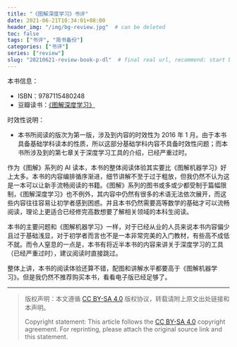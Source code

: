 ```yaml
---
title: "《图解深度学习》书评"
date: 2021-06-21T10:34:01+08:00
header_img: "/img/bg-review.jpg"  # can be deleted
toc: false
tags: ["书评", "简书备份"]
categories: ["书评"]
series: ["review"]
slug: "20210621-review-book-p-dl"  # final real url, recommend: start by date, follow lower case words with hyphen splitter. E.g., `20230316-text-title`
---
```


本书信息：
* ISBN：9787115480248
* 豆瓣读书：[《图解深度学习》](https://book.douban.com/subject/30221593/)

时效性说明：
* 本书所阅读的版次为第一版，涉及到内容的时效性为 2016 年 1 月。由于本书具备基础学科读本的性质，所以这部分基础学科内容不具备时效性问题；而本书所涉及到的第七章关于深度学习工具的介绍，已经严重过时。

作为《图解》系列的 AI 读本，本书的整体阅读体验其实要比《图解机器学习》好上太多。本书的内容编排循序渐进，细节讲解不至于过于粗放，但我仍然不认为这是一本可以让新手流畅阅读的书籍。《图解》系列的图书或多或少都受制于篇幅限制，《图解深度学习》也不例外，其内容中仍然有很多的术语无法依次展开，而这些内容往往容易让初学者感到困惑。并且本书仍然需要高等数学的基础才可以流畅阅读，理论上更适合已经修完高数想要了解相关领域的本科生阅读。

本书的主要问题和《图解机器学习》一样，对于已经从业的人员来说本书内容偏少且过于基础浅显，对于初学者而言也不是一本非常完美的入门教材，有些高不成低不就。而令人窒息的一点是，本书有将近半本书的内容来讲关于深度学习的工具（已经严重过时），建议阅读时直接跳过。

整体上讲，本书的阅读体验还算不错，配图和讲解水平都要高于《图解机器学习》。但是我仍然不推荐购买本书，看看电子版已经足够了。

---

> 版权声明：本文遵循 [CC BY-SA 4.0](https://creativecommons.org/licenses/by-sa/4.0/deed.zh) 版权协议，转载请附上原文出处链接和本声明。
>
> Copyright statement: This article follows the [CC BY-SA 4.0](https://creativecommons.org/licenses/by-sa/4.0/deed.en) copyright agreement. For reprinting, please attach the original source link and this statement.
